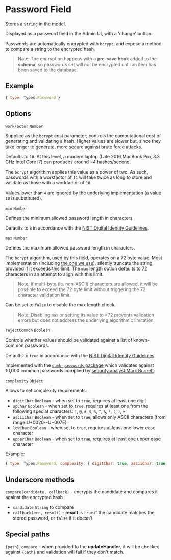 # Password Field

Stores a `String` in the model.

Displayed as a password field in the Admin UI, with a 'change' button.

Passwords are automatically encrypted with `bcrypt`, and expose a method to compare a string to the encrypted hash.

> Note: The encryption happens with a **pre-save hook** added to the **schema**, so passwords set will not be encrypted until an item has been saved to the database.

## Example

```js
{ type: Types.Password }
```

## Options

`workFactor` `Number`

Supplied as the `bcrypt` cost parameter; controls the computational cost of generating and validating a hash.
Higher values are slower but, since they take longer to generate, more secure against brute force attacks.

Defaults to `10`.
At this level, a modern laptop (Late 2016 MacBook Pro, 3.3 GHz Intel Core i7) can produces around ~4 hashes/second.

The `bcrypt` algorithim applies this value as a power of two.
As such, passwords with a workfactor of `11` will take twice as long to store and validate as those with a workfactor of `10`.

Values lower than `4` are ignored by the underlying implementation (a value `10` is substituted).

`min` `Number`

Defines the minimum allowed password length in characters.

Defaults to `8` in accordance with the [NIST Digital Identity Guidelines](http://nvlpubs.nist.gov/nistpubs/SpecialPublications/NIST.SP.800-63b.pdf).

`max` `Number`

Defines the maximum allowed password length in characters.

The `bcrypt` algorithm, used by this field, operates on a 72 byte value.
Most implementation (including [the one we use](https://www.npmjs.com/package/bcrypt-nodejs)), silently truncate the string provided if it exceeds this limit.
The `max` length option defaults to 72 characters in an attempt to align with this limit.

> Note: If multi-byte (ie. non-ASCII) characters are allowed, it will be possible to exceed the 72 byte limit without triggering the 72 character validation limit.

Can be set to `false` to disable the max length check.

> Note: Disabling `max` or setting its value to >72 prevents validation errors but does not address the underlying algorithmic limitation.

`rejectCommon` `Boolean`

Controls whether values should be validated against a list of known-common passwords.

Defaults to `true` in accordance with the [NIST Digital Identity Guidelines](http://nvlpubs.nist.gov/nistpubs/SpecialPublications/NIST.SP.800-63b.pdf).

Implemented with the [`dumb-passwords` package](https://www.npmjs.com/package/dumb-passwords)
which validates against 10,000 common passwords complied by [security analyst Mark Burnett](https://xato.net/10-000-top-passwords-6d6380716fe0).

`complexity` `Object`

Allows to set complexity requirements:

* `digitChar` `Boolean` - when set to `true`, requires at least one digit
* `spChar` `Boolean` - when set to `true`, requires at least one from the following special characters: `!`, `@`, `#`, `$`, `%`, `^`, `&`, `*`, `(`, `)`, `+`
* `asciiChar` `Boolean` - when set to `true`, allows only ASCII characters (from range U+0020--U+007E)
* `lowChar` `Boolean` - when set to `true`, requires at least one lower case character
* `upperChar` `Boolean` - when set to `true`, requires at least one upper case character

Example:

```js
{ type: Types.Password, complexity: { digitChar: true, asciiChar: true } }
```


## Underscore methods

`compare(candidate, callback)` - encrypts the candidate and compares it against the encrypted hash

* `candidate` `String` to compare
* `callback(err, result)` - **result** is `true` if the candidate matches the stored password, or `false` if it doesn't

## Special paths

`{path}_compare` - when provided to the **updateHandler**, it will be checked against `{path}` and validation will fail if they don't match.
